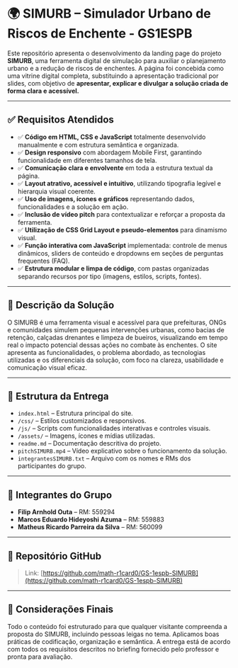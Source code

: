# 🌍 SIMURB – Simulador Urbano de Riscos de Enchente - GS1ESPB

Este repositório apresenta o desenvolvimento da landing page do projeto **SIMURB**, uma ferramenta digital de simulação para auxiliar o planejamento urbano e a redução de riscos de enchentes. A página foi concebida como uma vitrine digital completa, substituindo a apresentação tradicional por slides, com objetivo de **apresentar, explicar e divulgar a solução criada de forma clara e acessível.**

---

## ✅ Requisitos Atendidos

- ✅ **Código em HTML, CSS e JavaScript** totalmente desenvolvido manualmente e com estrutura semântica e organizada.
- ✅ **Design responsivo** com abordagem Mobile First, garantindo funcionalidade em diferentes tamanhos de tela.
- ✅ **Comunicação clara e envolvente** em toda a estrutura textual da página.
- ✅ **Layout atrativo, acessível e intuitivo**, utilizando tipografia legível e hierarquia visual coerente.
- ✅ **Uso de imagens, ícones e gráficos** representando dados, funcionalidades e a solução em ação.
- ✅ **Inclusão de vídeo pitch** para contextualizar e reforçar a proposta da ferramenta.
- ✅ **Utilização de CSS Grid Layout e pseudo-elementos** para dinamismo visual.
- ✅ **Função interativa com JavaScript** implementada: controle de menus dinâmicos, sliders de conteúdo e dropdowns em seções de perguntas frequentes (FAQ).
- ✅ **Estrutura modular e limpa de código**, com pastas organizadas separando recursos por tipo (imagens, estilos, scripts, fontes).

---

## 🚀 Descrição da Solução

O SIMURB é uma ferramenta visual e acessível para que prefeituras, ONGs e comunidades simulem pequenas intervenções urbanas, como bacias de retenção, calçadas drenantes e limpeza de bueiros, visualizando em tempo real o impacto potencial dessas ações no combate às enchentes. O site apresenta as funcionalidades, o problema abordado, as tecnologias utilizadas e os diferenciais da solução, com foco na clareza, usabilidade e comunicação visual eficaz.

---

## 📂 Estrutura da Entrega

- `index.html` – Estrutura principal do site.
- `/css/` – Estilos customizados e responsivos.
- `/js/` – Scripts com funcionalidades interativas e controles visuais.
- `/assets/` – Imagens, ícones e mídias utilizadas.
- `readme.md` – Documentação descritiva do projeto.
- `pitchSIMURB.mp4` – Vídeo explicativo sobre o funcionamento da solução.
- `integrantesSIMURB.txt` – Arquivo com os nomes e RMs dos participantes do grupo.

---

## 👥 Integrantes do Grupo

- **Filip Arnhold Outa** – RM: 559294  
- **Marcos Eduardo Hideyoshi Azuma** – RM: 559883  
- **Matheus Ricardo Parreira da Silva** – RM: 560099  

---

## 🔗 Repositório GitHub

> Link: [https://github.com/math-r1card0/GS-1espb-SIMURB](https://github.com/math-r1card0/GS-1espb-SIMURB)  

---

## 📌 Considerações Finais

Todo o conteúdo foi estruturado para que qualquer visitante compreenda a proposta do SIMURB, incluindo pessoas leigas no tema. Aplicamos boas práticas de codificação, organização e semântica. A entrega está de acordo com todos os requisitos descritos no briefing fornecido pelo professor e pronta para avaliação.

